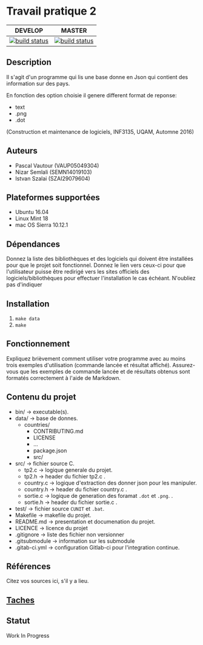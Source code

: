# Travail pratique 2 

|DEVELOP|MASTER|
|:-------:|:-------:|
|[![build status](https://gitlab.com/ventilooo/inf3135-aut2016-tp2/badges/develop/build.svg)](https://gitlab.com/ventilooo/inf3135-aut2016-tp2/commits/develop)|[![build status](https://gitlab.com/ventilooo/inf3135-aut2016-tp2/badges/master/build.svg)](https://gitlab.com/ventilooo/inf3135-aut2016-tp2/commits/master)|

## Description

Il s'agit d'un programme qui lis une base donne en Json qui contient des information sur des pays.

En fonction des option choisie il genere different format de reponse:
* text
* .png
* .dot

(Construction et maintenance de logiciels, INF3135, UQAM, Automne 2016)

## Auteurs

- Pascal Vautour (VAUP05049304)
- Nizar Semlali (SEMN14019103)
- Istvan Szalai (SZAI29079604)

## Plateformes supportées

* Ubuntu 16.04
* Linux Mint 18
* mac OS Sierra 10.12.1

## Dépendances

Donnez la liste des bibliothèques et des logiciels qui doivent être installées
pour que le projet soit fonctionnel. Donnez le lien vers ceux-ci pour que
l'utilisateur puisse être redirigé vers les sites officiels des
logiciels/bibliothèques pour effectuer l'installation le cas échéant. N'oubliez
pas d'indiquer

## Installation

1. `make data`
2. `make`

## Fonctionnement

Expliquez brièvement comment utiliser votre programme avec au moins trois
exemples d'utilisation (commande lancée et résultat affiché).  Assurez-vous que
les exemples de commande lancée et de résultats obtenus sont formatés
correctement à l'aide de Markdown.

## Contenu du projet

* bin/ -> executable(s).
* data/ -> base de donnes.
    * countries/
        * CONTRIBUTING.md
        * LICENSE
        * ...
        * package.json
        * src/
* src/ -> fichier source C.
    * tp2.c -> logique generale du projet.
    * tp2.h -> header du fichier tp2.c .
    * country.c -> logique d'extraction des donner json pour les manipuler.
    * country.h -> header du fichier country.c .
    * sortie.c -> logique de generation des foramat `.dot` et `.png`. .
    * sortie.h -> header du fichier sortie.c .
* test/ -> fichier source `CUNIT` et `.bat`.
* Makefile -> makefile du projet.
* README.md -> presentation et documenation du projet.
* LICENCE -> licence du projet
* .gitignore -> liste des fichier non versionner
* .gitsubmodule -> information sur les submodule
* .gitab-ci.yml -> configuration Gitlab-ci pour l'integration continue.

## Références

Citez vos sources ici, s'il y a lieu.

## [Taches](https://gitlab.com/ventilooo/inf3135-aut2016-tp2/boards)

## Statut

Work In Progress
